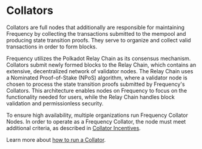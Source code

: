 # Collators

Collators are full nodes that additionally are responsible for maintaining Frequency by collecting the transactions submitted to the mempool and producing state transition proofs.
They serve to organize and collect valid transactions in order to form blocks.

Frequency utilizes the Polkadot Relay Chain as its consensus mechanism.
Collators submit newly formed blocks to the Relay Chain, which contains an extensive, decentralized network of validator nodes.
The Relay Chain uses a Nominated Proof-of-Stake (NPoS) algorithm, where a validator node is chosen to process the state transition proofs submitted by Frequency's Collators.
This architecture enables nodes on Frequency to focus on the functionality needed for users, while the Relay Chain handles block validation and permissionless security.

To ensure high availability, multiple organizations run Frequency Collator Nodes.
In order to operate as a Frequency Collator, the node must meet additional criteria, as described in [Collator Incentives](../Tokenomics/CollatorIncentives.md).

Learn more about [how to run a Collator](../Networks/Collator.md).
